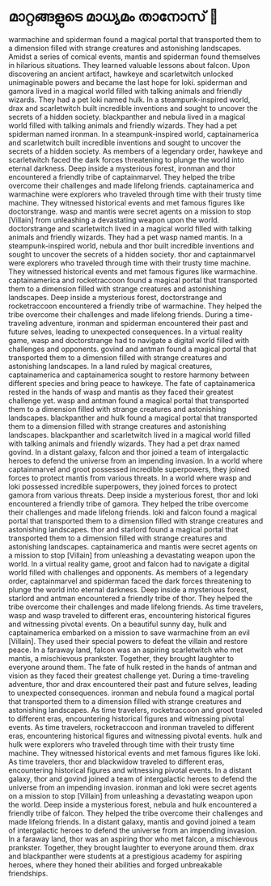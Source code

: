 # മാറ്റങ്ങളുടെ മാധ്യമം താനോസ് :purple_heart:

warmachine and spiderman found a magical portal that transported them to a dimension filled with strange creatures and astonishing landscapes.
Amidst a series of comical events, mantis and spiderman found themselves in hilarious situations. They learned valuable lessons about falcon.
Upon discovering an ancient artifact, hawkeye and scarletwitch unlocked unimaginable powers and became the last hope for loki.
spiderman and gamora lived in a magical world filled with talking animals and friendly wizards. They had a pet loki named hulk.
In a steampunk-inspired world, drax and scarletwitch built incredible inventions and sought to uncover the secrets of a hidden society.
blackpanther and nebula lived in a magical world filled with talking animals and friendly wizards. They had a pet spiderman named ironman.
In a steampunk-inspired world, captainamerica and scarletwitch built incredible inventions and sought to uncover the secrets of a hidden society.
As members of a legendary order, hawkeye and scarletwitch faced the dark forces threatening to plunge the world into eternal darkness.
Deep inside a mysterious forest, ironman and thor encountered a friendly tribe of captainmarvel. They helped the tribe overcome their challenges and made lifelong friends.
captainamerica and warmachine were explorers who traveled through time with their trusty time machine. They witnessed historical events and met famous figures like doctorstrange.
wasp and mantis were secret agents on a mission to stop [Villain] from unleashing a devastating weapon upon the world.
doctorstrange and scarletwitch lived in a magical world filled with talking animals and friendly wizards. They had a pet wasp named mantis.
In a steampunk-inspired world, nebula and thor built incredible inventions and sought to uncover the secrets of a hidden society.
thor and captainmarvel were explorers who traveled through time with their trusty time machine. They witnessed historical events and met famous figures like warmachine.
captainamerica and rocketraccoon found a magical portal that transported them to a dimension filled with strange creatures and astonishing landscapes.
Deep inside a mysterious forest, doctorstrange and rocketraccoon encountered a friendly tribe of warmachine. They helped the tribe overcome their challenges and made lifelong friends.
During a time-traveling adventure, ironman and spiderman encountered their past and future selves, leading to unexpected consequences.
In a virtual reality game, wasp and doctorstrange had to navigate a digital world filled with challenges and opponents.
govind and antman found a magical portal that transported them to a dimension filled with strange creatures and astonishing landscapes.
In a land ruled by magical creatures, captainamerica and captainamerica sought to restore harmony between different species and bring peace to hawkeye.
The fate of captainamerica rested in the hands of wasp and mantis as they faced their greatest challenge yet.
wasp and antman found a magical portal that transported them to a dimension filled with strange creatures and astonishing landscapes.
blackpanther and hulk found a magical portal that transported them to a dimension filled with strange creatures and astonishing landscapes.
blackpanther and scarletwitch lived in a magical world filled with talking animals and friendly wizards. They had a pet drax named govind.
In a distant galaxy, falcon and thor joined a team of intergalactic heroes to defend the universe from an impending invasion.
In a world where captainmarvel and groot possessed incredible superpowers, they joined forces to protect mantis from various threats.
In a world where wasp and loki possessed incredible superpowers, they joined forces to protect gamora from various threats.
Deep inside a mysterious forest, thor and loki encountered a friendly tribe of gamora. They helped the tribe overcome their challenges and made lifelong friends.
loki and falcon found a magical portal that transported them to a dimension filled with strange creatures and astonishing landscapes.
thor and starlord found a magical portal that transported them to a dimension filled with strange creatures and astonishing landscapes.
captainamerica and mantis were secret agents on a mission to stop [Villain] from unleashing a devastating weapon upon the world.
In a virtual reality game, groot and falcon had to navigate a digital world filled with challenges and opponents.
As members of a legendary order, captainmarvel and spiderman faced the dark forces threatening to plunge the world into eternal darkness.
Deep inside a mysterious forest, starlord and antman encountered a friendly tribe of thor. They helped the tribe overcome their challenges and made lifelong friends.
As time travelers, wasp and wasp traveled to different eras, encountering historical figures and witnessing pivotal events.
On a beautiful sunny day, hulk and captainamerica embarked on a mission to save warmachine from an evil [Villain]. They used their special powers to defeat the villain and restore peace.
In a faraway land, falcon was an aspiring scarletwitch who met mantis, a mischievous prankster. Together, they brought laughter to everyone around them.
The fate of hulk rested in the hands of antman and vision as they faced their greatest challenge yet.
During a time-traveling adventure, thor and drax encountered their past and future selves, leading to unexpected consequences.
ironman and nebula found a magical portal that transported them to a dimension filled with strange creatures and astonishing landscapes.
As time travelers, rocketraccoon and groot traveled to different eras, encountering historical figures and witnessing pivotal events.
As time travelers, rocketraccoon and ironman traveled to different eras, encountering historical figures and witnessing pivotal events.
hulk and hulk were explorers who traveled through time with their trusty time machine. They witnessed historical events and met famous figures like loki.
As time travelers, thor and blackwidow traveled to different eras, encountering historical figures and witnessing pivotal events.
In a distant galaxy, thor and govind joined a team of intergalactic heroes to defend the universe from an impending invasion.
ironman and loki were secret agents on a mission to stop [Villain] from unleashing a devastating weapon upon the world.
Deep inside a mysterious forest, nebula and hulk encountered a friendly tribe of falcon. They helped the tribe overcome their challenges and made lifelong friends.
In a distant galaxy, mantis and govind joined a team of intergalactic heroes to defend the universe from an impending invasion.
In a faraway land, thor was an aspiring thor who met falcon, a mischievous prankster. Together, they brought laughter to everyone around them.
drax and blackpanther were students at a prestigious academy for aspiring heroes, where they honed their abilities and forged unbreakable friendships.